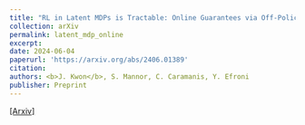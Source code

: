 ```yaml
---
title: "RL in Latent MDPs is Tractable: Online Guarantees via Off-Policy Evaluation"
collection: arXiv
permalink: latent_mdp_online
excerpt: 
date: 2024-06-04
paperurl: 'https://arxiv.org/abs/2406.01389'
citation: 
authors: <b>J. Kwon</b>, S. Mannor, C. Caramanis, Y. Efroni
publisher: Preprint
---
```



[[Arxiv]](https://arxiv.org/abs/2406.01389) 
